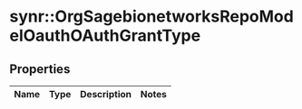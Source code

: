 # synr::OrgSagebionetworksRepoModelOauthOAuthGrantType


## Properties
Name | Type | Description | Notes
------------ | ------------- | ------------- | -------------



